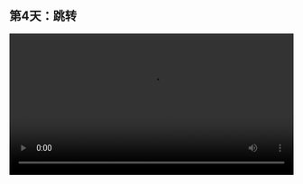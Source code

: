 ## 第4天：跳转
 

<video width="100%" controls controlslist="nodownload nofullscreen noremoteplayback" disablePictureInPicture>
  <source src="https://api.keepwork.com/storage/v0/siteFiles/11981/raw#1586888633840session4.webm" type="video/webm">
  <source src="https://api.keepwork.com/storage/v0/siteFiles/11982/raw#1586888640512session4_small.mp4" type="video/mp4" />
   
  你的浏览器不支持播放
</video>
<style>
video::-webkit-media-controls-fullscreen-button { display: none; } 
</style>

### 字幕

当我们的场景很大时，或者代码方块很多时，
我们经常需要一种功能，叫做搜索与方块跳转，它的快捷键是**Ctrl+F**。
我们看到，在搜索列表中所有告示牌上的文字和代码方块中的名字都会列出来。
可以用**上下键**和**回车键**瞬移到指定的地方，比如这里。
那我们现在就新建一个告示牌，比如在这里。
我们给它起个名字，叫做test，点击关闭。
那么我们如何跳转到这里呢？
我们按**Esc**退出键，在编辑中选择方块跳转，快捷键是Ctrl+F。
这时，我们可以输入刚才的test。
我们看到每输一个文字，搜索栏中都会过滤出包含这个文字的告示牌或者代码方块。
我们按上下键选择第二个test，再按回车，
我们就跳到了刚刚的这个告示牌的位置。

### 动手练习
访问项目ID： 530.  然后用Ctrl+F跳转。